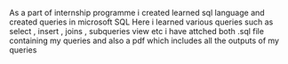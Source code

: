 As a part of internship programme i created learned sql language and created queries in microsoft SQL Here i learned various queries such as select , insert , joins , subqueries view etc i have attched both .sql file containing my queries and also a pdf which includes all the outputs of my queries
